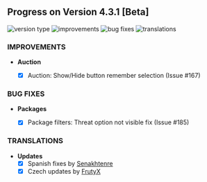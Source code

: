 ## Progress on Version 4.3.1 [Beta]

![version type](https://img.shields.io/badge/version-beta-yellow.svg?style=flat-square)
![improvements](https://img.shields.io/badge/improvements-1-green.svg?style=flat-square)
![bug fixes](https://img.shields.io/badge/bug%20fixes-1-red.svg?style=flat-square)
![translations](https://img.shields.io/badge/translations-2-blue.svg?style=flat-square)

### IMPROVEMENTS
- **Auction**
	- [x] Auction: Show/Hide button remember selection (Issue #167)


### BUG FIXES
- **Packages**
	- [x] Package filters: Threat option not visible fix (Issue #185)


### TRANSLATIONS
-  **Updates**
	- [x] Spanish fixes by [Senakhtenre](https://github.com/Senakhtenre)
	- [x] Czech updates by [FrutyX](https://github.com/FrutyX)

